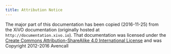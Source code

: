 ```yaml
---
title: Attribution Notice
---
```


The major part of this documentation has been copied (2016-11-25) from the XiVO documentation
(originally hosted at `http://documentation.xivo.io`). That documentation was licensed under the
[Create Commons Attribution-ShareAlike 4.0 International License](https://creativecommons.org/licenses/by-sa/4.0/)
and was Copyright 2012-2016 Avencall
